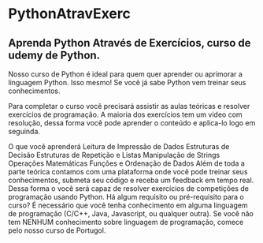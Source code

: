 # PythonAtravExerc
## Aprenda Python Através de Exercícios, curso de udemy de Python.
Nosso curso de Python é ideal para quem quer aprender ou aprimorar a linguagem Python. Isso mesmo! Se você já sabe Python vem treinar seus conhecimentos.

Para completar o curso você precisará assistir as aulas teóricas e resolver exercícios de programação. A maioria dos exercícios tem um video com resolução, dessa forma você pode aprender o conteúdo e aplica-lo logo em seguinda.

O que você aprenderá
Leitura de Impressão de Dados
Estruturas de Decisão
Estruturas de Repetição e Listas
Manipulação de Strings
Operações Matemáticas
Funções e Ordenação de Dados
Além de toda a parte teórica contamos com uma plataforma onde você pode treinar seus conhecimentos, submeta seu código e receba um feedback em tempo real. Dessa forma o você será capaz de resolver exercícios de competições de programação usando Python.
Há algum requisito ou pré-requisito para o curso?
É necessário que você tenha conhecimento em alguma linguagem de programação (C/C++, Java, Javascript, ou qualquer outra).
Se você não tem NENHUM conhecimento sobre linguagem de programação, comece pelo nosso curso de Portugol.

